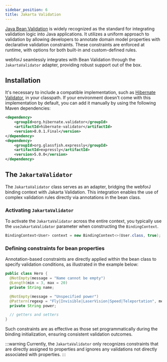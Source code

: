 ```yaml
---
sidebar_position: 6
title: Jakarta Validation
---
```


[Java Bean Validation](https://beanvalidation.org/) is widely recognized as the standard for integrating validation logic into Java applications. It utilizes a uniform approach to validation by allowing developers to annotate domain model properties with declarative validation constraints. These constraints are enforced at runtime, with options for both built-in and custom-defined rules.

webforJ seamlessly integrates with Bean Validation through the `JakartaValidator` adapter, providing robust support out of the box.

## Installation

It's necessary to include a compatible implementation, such as [Hibernate Validator](https://hibernate.org/validator/), in your classpath. If your environment doesn't come with this implementation by default, you can add it manually by using the following Maven dependencies:

```xml
<dependency>
    <groupId>org.hibernate.validator</groupId>
    <artifactId>hibernate-validator</artifactId>
    <version>8.0.1.Final</version>
</dependency>
<dependency>
    <groupId>org.glassfish.expressly</groupId>
    <artifactId>expressly</artifactId>
    <version>5.0.0</version>
</dependency>
```

## The `JakartaValidator`

The `JakartaValidator` class serves as an adapter, bridging the webforJ binding context with Jakarta Validation. This integration enables the use of complex validation rules directly via annotations in the bean class.

### Activating `JakartaValidator`

To activate the `JakartaValidator` across the entire context, you typically use the `useJakartaValidator` parameter when constructing the `BindingContext`.

```java
BindingContext<User> context = new BindingContext<>(User.class, true);
```

### Defining constraints for bean properties

Annotation-based constraints are directly applied within the bean class to specify validation conditions, as illustrated in the example below:

```java
public class Hero {
  @NotEmpty(message = "Name cannot be empty")
  @Length(min = 3, max = 20)
  private String name;

  @NotEmpty(message = "Unspecified power")
  @Pattern(regexp = "Fly|Invisible|LaserVision|Speed|Teleportation", message = "Invalid power")
  private String power;

  // getters and setters
}
```

Such constraints are as effective as those set programmatically during the binding initialization, ensuring consistent validation outcomes.

:::warning
Currently, the `JakartaValidator` only recognizes constraints that are directly assigned to properties and ignores any validations not directly associated with properties.
:::

<GiscusComments />